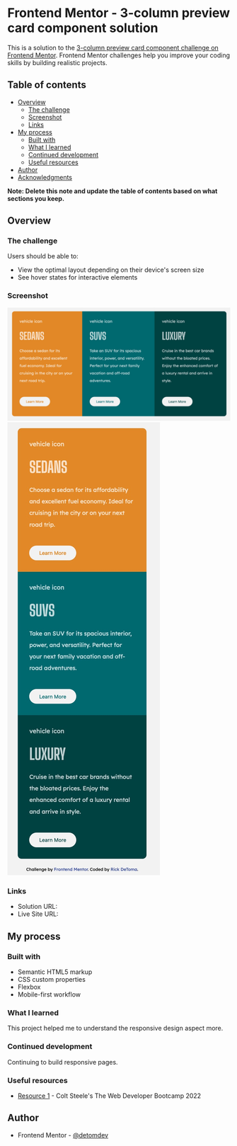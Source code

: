 # Frontend Mentor - 3-column preview card component solution

This is a solution to the [3-column preview card component challenge on Frontend Mentor](https://www.frontendmentor.io/challenges/3column-preview-card-component-pH92eAR2-). Frontend Mentor challenges help you improve your coding skills by building realistic projects. 

## Table of contents

- [Overview](#overview)
  - [The challenge](#the-challenge)
  - [Screenshot](#screenshot)
  - [Links](#links)
- [My process](#my-process)
  - [Built with](#built-with)
  - [What I learned](#what-i-learned)
  - [Continued development](#continued-development)
  - [Useful resources](#useful-resources)
- [Author](#author)
- [Acknowledgments](#acknowledgments)

**Note: Delete this note and update the table of contents based on what sections you keep.**

## Overview

### The challenge

Users should be able to:

- View the optimal layout depending on their device's screen size
- See hover states for interactive elements

### Screenshot

![](./3-column-desktop.jpg)  
![](./3-column-mobile.jpg)

### Links

- Solution URL: [](https://github.com/detomdev/3-column-preview.git)
- Live Site URL: [](https://detomdev.github.io/3-column-preview/)

## My process

### Built with

- Semantic HTML5 markup
- CSS custom properties
- Flexbox
- Mobile-first workflow

### What I learned

This project helped me to understand the responsive design aspect more. 

### Continued development

Continuing to build responsive pages.

### Useful resources

- [Resource 1](https://www.udemy.com) - Colt Steele's The Web Developer Bootcamp 2022

## Author

- Frontend Mentor - [@detomdev](https://www.frontendmentor.io/profile/detomdev)
